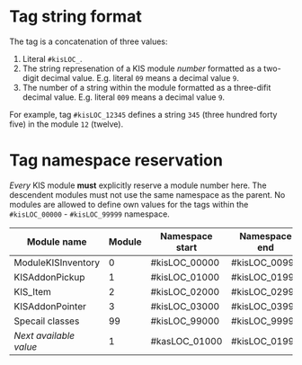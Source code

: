 # Tag string format

The tag is a concatenation of three values:
1. Literal `#kisLOC_`.
2. The string represenation of a KIS module _number_ formatted as a two-digit decimal value. E.g. literal
   `09` means a decimal value `9`.
3. The number of a string within the module formatted as a three-difit decimal value. E.g. literal `009`
   means a decimal value `9`.

For example, tag `#kisLOC_12345` defines a string `345` (three hundred forty five) in the module `12` (twelve).

# Tag namespace reservation

_Every_ KIS module **must** explicitly reserve a module number here. The descendent modules must
not use the same namespace as the parent. No modules are allowed to define own values for the tags within the
`#kisLOC_00000` - `#kisLOC_99999` namespace.

| Module name            | Module | Namespace start | Namespace end |
| ---------------------- | ------ | --------------- | ------------- |
| ModuleKISInventory     | 0      | #kisLOC_00000   | #kisLOC_00999 |
| KISAddonPickup         | 1      | #kisLOC_01000   | #kisLOC_01999 |
| KIS_Item               | 2      | #kisLOC_02000   | #kisLOC_02999 |
| KISAddonPointer        | 3      | #kisLOC_03000   | #kisLOC_03999 |
| Specail classes        | 99     | #kisLOC_99000   | #kisLOC_99999 |
| _Next available value_ | 1      | #kasLOC_01000   | #kisLOC_01999 |
